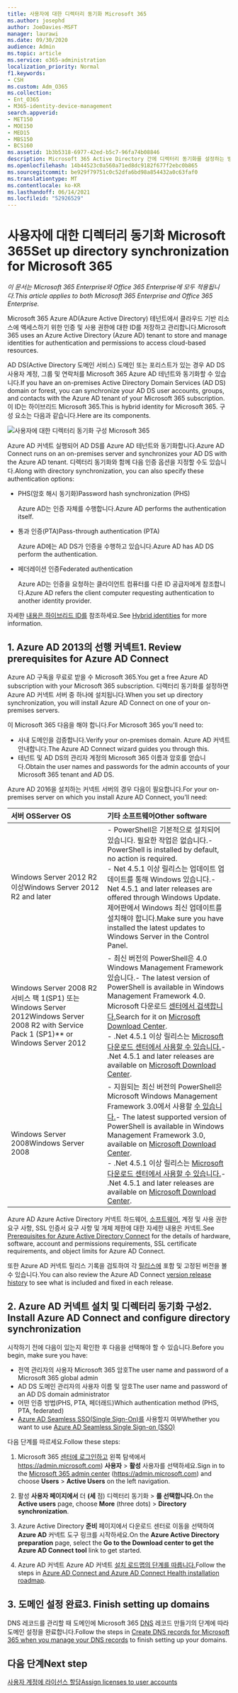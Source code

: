 ```yaml
---
title: 사용자에 대한 디렉터리 동기화 Microsoft 365
ms.author: josephd
author: JoeDavies-MSFT
manager: laurawi
ms.date: 09/30/2020
audience: Admin
ms.topic: article
ms.service: o365-administration
localization_priority: Normal
f1.keywords:
- CSH
ms.custom: Adm_O365
ms.collection:
- Ent_O365
- M365-identity-device-management
search.appverid:
- MET150
- MOE150
- MED15
- MBS150
- BCS160
ms.assetid: 1b3b5318-6977-42ed-b5c7-96fa74b08846
description: Microsoft 365 Active Directory 간에 디렉터리 동기화를 설정하는 방법을 알아보십시오.
ms.openlocfilehash: 14b44523c0a560a71ed8dc9182f677f2ebc0b865
ms.sourcegitcommit: be929f79751c0c52dfa6bd98a854432a0c63faf0
ms.translationtype: MT
ms.contentlocale: ko-KR
ms.lasthandoff: 06/14/2021
ms.locfileid: "52926529"
---
```

# <a name="set-up-directory-synchronization-for-microsoft-365"></a><span data-ttu-id="47d9f-103">사용자에 대한 디렉터리 동기화 Microsoft 365</span><span class="sxs-lookup"><span data-stu-id="47d9f-103">Set up directory synchronization for Microsoft 365</span></span>

<span data-ttu-id="47d9f-104">*이 문서는 Microsoft 365 Enterprise와 Office 365 Enterprise에 모두 적용됩니다.*</span><span class="sxs-lookup"><span data-stu-id="47d9f-104">*This article applies to both Microsoft 365 Enterprise and Office 365 Enterprise.*</span></span>

<span data-ttu-id="47d9f-105">Microsoft 365 Azure AD(Azure Active Directory) 테넌트에서 클라우드 기반 리소스에 액세스하기 위한 인증 및 사용 권한에 대한 ID를 저장하고 관리합니다.</span><span class="sxs-lookup"><span data-stu-id="47d9f-105">Microsoft 365 uses an Azure Active Directory (Azure AD) tenant to store and manage identities for authentication and permissions to access cloud-based resources.</span></span> 

<span data-ttu-id="47d9f-106">AD DS(Active Directory 도메인 서비스) 도메인 또는 포리스트가 있는 경우 AD DS 사용자 계정, 그룹 및 연락처를 Microsoft 365 Azure AD 테넌트와 동기화할 수 있습니다.</span><span class="sxs-lookup"><span data-stu-id="47d9f-106">If you have an on-premises Active Directory Domain Services (AD DS) domain or forest, you can synchronize your AD DS user accounts, groups, and contacts with the Azure AD tenant of your Microsoft 365 subscription.</span></span> <span data-ttu-id="47d9f-107">이 ID는 하이브리드 Microsoft 365.</span><span class="sxs-lookup"><span data-stu-id="47d9f-107">This is hybrid identity for Microsoft 365.</span></span> <span data-ttu-id="47d9f-108">구성 요소는 다음과 같습니다.</span><span class="sxs-lookup"><span data-stu-id="47d9f-108">Here are its components.</span></span>

![사용자에 대한 디렉터리 동기화 구성 Microsoft 365](../media/about-microsoft-365-identity/hybrid-identity.png)

<span data-ttu-id="47d9f-110">Azure AD 커넥트 실행되어 AD DS를 Azure AD 테넌트와 동기화합니다.</span><span class="sxs-lookup"><span data-stu-id="47d9f-110">Azure AD Connect runs on an on-premises server and synchronizes your AD DS with the Azure AD tenant.</span></span> <span data-ttu-id="47d9f-111">디렉터리 동기화와 함께 다음 인증 옵션을 지정할 수도 있습니다.</span><span class="sxs-lookup"><span data-stu-id="47d9f-111">Along with directory synchronization, you can also specify these authentication options:</span></span>

- <span data-ttu-id="47d9f-112">PHS(암호 해시 동기화)</span><span class="sxs-lookup"><span data-stu-id="47d9f-112">Password hash synchronization (PHS)</span></span>

  <span data-ttu-id="47d9f-113">Azure AD는 인증 자체를 수행합니다.</span><span class="sxs-lookup"><span data-stu-id="47d9f-113">Azure AD performs the authentication itself.</span></span>

- <span data-ttu-id="47d9f-114">통과 인증(PTA)</span><span class="sxs-lookup"><span data-stu-id="47d9f-114">Pass-through authentication (PTA)</span></span>

  <span data-ttu-id="47d9f-115">Azure AD에는 AD DS가 인증을 수행하고 있습니다.</span><span class="sxs-lookup"><span data-stu-id="47d9f-115">Azure AD has AD DS perform the authentication.</span></span>

- <span data-ttu-id="47d9f-116">페더레이션 인증</span><span class="sxs-lookup"><span data-stu-id="47d9f-116">Federated authentication</span></span>

  <span data-ttu-id="47d9f-117">Azure AD는 인증을 요청하는 클라이언트 컴퓨터를 다른 ID 공급자에게 참조합니다.</span><span class="sxs-lookup"><span data-stu-id="47d9f-117">Azure AD refers the client computer requesting authentication to another identity provider.</span></span>

<span data-ttu-id="47d9f-118">자세한 [내용은 하이브리드 ID를](plan-for-directory-synchronization.md) 참조하세요.</span><span class="sxs-lookup"><span data-stu-id="47d9f-118">See [Hybrid identities](plan-for-directory-synchronization.md) for more information.</span></span>
  
## <a name="1-review-prerequisites-for-azure-ad-connect"></a><span data-ttu-id="47d9f-119">1. Azure AD 2013의 선행 커넥트</span><span class="sxs-lookup"><span data-stu-id="47d9f-119">1. Review prerequisites for Azure AD Connect</span></span>

<span data-ttu-id="47d9f-120">Azure AD 구독을 무료로 받을 수 Microsoft 365.</span><span class="sxs-lookup"><span data-stu-id="47d9f-120">You get a free Azure AD subscription with your Microsoft 365 subscription.</span></span> <span data-ttu-id="47d9f-121">디렉터리 동기화를 설정하면 Azure AD 커넥트 서버 중 하나에 설치됩니다.</span><span class="sxs-lookup"><span data-stu-id="47d9f-121">When you set up directory synchronization, you will install Azure AD Connect on one of your on-premises servers.</span></span>
  
<span data-ttu-id="47d9f-122">이 Microsoft 365 다음을 해야 합니다.</span><span class="sxs-lookup"><span data-stu-id="47d9f-122">For Microsoft 365 you'll need to:</span></span>
  
- <span data-ttu-id="47d9f-123">사내 도메인을 검증합니다.</span><span class="sxs-lookup"><span data-stu-id="47d9f-123">Verify your on-premises domain.</span></span> <span data-ttu-id="47d9f-124">Azure AD 커넥트 안내합니다.</span><span class="sxs-lookup"><span data-stu-id="47d9f-124">The Azure AD Connect wizard guides you through this.</span></span>
- <span data-ttu-id="47d9f-125">테넌트 및 AD DS의 관리자 계정의 Microsoft 365 이름과 암호를 얻습니다.</span><span class="sxs-lookup"><span data-stu-id="47d9f-125">Obtain the user names and passwords for the admin accounts of your Microsoft 365 tenant and AD DS.</span></span>

<span data-ttu-id="47d9f-126">Azure AD 2016을 설치하는 커넥트 서버의 경우 다음이 필요합니다.</span><span class="sxs-lookup"><span data-stu-id="47d9f-126">For your on-premises server on which you install Azure AD Connect, you'll need:</span></span>
  
|<span data-ttu-id="47d9f-127">**서버 OS**</span><span class="sxs-lookup"><span data-stu-id="47d9f-127">**Server OS**</span></span>|<span data-ttu-id="47d9f-128">**기타 소프트웨어**</span><span class="sxs-lookup"><span data-stu-id="47d9f-128">**Other software**</span></span>|
|:-----|:-----|
|<span data-ttu-id="47d9f-129">Windows Server 2012 R2 이상</span><span class="sxs-lookup"><span data-stu-id="47d9f-129">Windows Server 2012 R2 and later</span></span> | <span data-ttu-id="47d9f-130">- PowerShell은 기본적으로 설치되어 있습니다. 필요한 작업은 없습니다.</span><span class="sxs-lookup"><span data-stu-id="47d9f-130">- PowerShell is installed by default, no action is required.</span></span>  <br> <span data-ttu-id="47d9f-131">- Net 4.5.1 이상 릴리스는 업데이트 업데이트를 통해 Windows 있습니다.</span><span class="sxs-lookup"><span data-stu-id="47d9f-131">- Net 4.5.1 and later releases are offered through Windows Update.</span></span> <span data-ttu-id="47d9f-132">제어판에서 Windows 최신 업데이트를 설치해야 합니다.</span><span class="sxs-lookup"><span data-stu-id="47d9f-132">Make sure you have installed the latest updates to Windows Server in the Control Panel.</span></span> |
|<span data-ttu-id="47d9f-133">Windows Server 2008 R2 서비스 팩 1(SP1) 또는 Windows Server 2012</span><span class="sxs-lookup"><span data-stu-id="47d9f-133">Windows Server 2008 R2 with Service Pack 1 (SP1)\*\* or Windows Server 2012</span></span> | <span data-ttu-id="47d9f-134">- 최신 버전의 PowerShell은 4.0 Windows Management Framework 있습니다.</span><span class="sxs-lookup"><span data-stu-id="47d9f-134">- The latest version of PowerShell is available in Windows Management Framework 4.0.</span></span> <span data-ttu-id="47d9f-135">Microsoft 다운로드 [센터에서 검색합니다.](https://go.microsoft.com/fwlink/p/?LinkId=717996)</span><span class="sxs-lookup"><span data-stu-id="47d9f-135">Search for it on [Microsoft Download Center](https://go.microsoft.com/fwlink/p/?LinkId=717996).</span></span>  <br> <span data-ttu-id="47d9f-136">- .Net 4.5.1 이상 릴리스는 [Microsoft 다운로드 센터에서 사용할 수 있습니다.](https://go.microsoft.com/fwlink/p/?LinkId=717996)</span><span class="sxs-lookup"><span data-stu-id="47d9f-136">- .Net 4.5.1 and later releases are available on [Microsoft Download Center](https://go.microsoft.com/fwlink/p/?LinkId=717996).</span></span> |
|<span data-ttu-id="47d9f-137">Windows Server 2008</span><span class="sxs-lookup"><span data-stu-id="47d9f-137">Windows Server 2008</span></span> | <span data-ttu-id="47d9f-138">- 지원되는 최신 버전의 PowerShell은 Microsoft Windows Management Framework 3.0에서 사용할 [수 있습니다.](https://go.microsoft.com/fwlink/p/?LinkId=717996)</span><span class="sxs-lookup"><span data-stu-id="47d9f-138">- The latest supported version of PowerShell is available in Windows Management Framework 3.0, available on [Microsoft Download Center](https://go.microsoft.com/fwlink/p/?LinkId=717996).</span></span>  <br> <span data-ttu-id="47d9f-139">- .Net 4.5.1 이상 릴리스는 [Microsoft 다운로드 센터에서 사용할 수 있습니다.](https://go.microsoft.com/fwlink/p/?LinkId=717996)</span><span class="sxs-lookup"><span data-stu-id="47d9f-139">- .Net 4.5.1 and later releases are available on [Microsoft Download Center](https://go.microsoft.com/fwlink/p/?LinkId=717996).</span></span> |

<span data-ttu-id="47d9f-140">Azure AD Azure Active Directory 커넥트 하드웨어, [소프트웨어,](/azure/active-directory/hybrid/how-to-connect-install-prerequisites) 계정 및 사용 권한 요구 사항, SSL 인증서 요구 사항 및 개체 제한에 대한 자세한 내용은 커넥트.</span><span class="sxs-lookup"><span data-stu-id="47d9f-140">See [Prerequisites for Azure Active Directory Connect](/azure/active-directory/hybrid/how-to-connect-install-prerequisites) for the details of hardware, software, account and permissions requirements, SSL certificate requirements, and object limits for Azure AD Connect.</span></span>
  
<span data-ttu-id="47d9f-141">또한 Azure AD 커넥트 릴리스 기록을 검토하여 각 [릴리스에](/azure/active-directory/hybrid/reference-connect-version-history) 포함 및 고정된 버전을 볼 수 있습니다.</span><span class="sxs-lookup"><span data-stu-id="47d9f-141">You can also review the Azure AD Connect [version release history](/azure/active-directory/hybrid/reference-connect-version-history) to see what is included and fixed in each release.</span></span>

## <a name="2-install-azure-ad-connect-and-configure-directory-synchronization"></a><span data-ttu-id="47d9f-142">2. Azure AD 커넥트 설치 및 디렉터리 동기화 구성</span><span class="sxs-lookup"><span data-stu-id="47d9f-142">2. Install Azure AD Connect and configure directory synchronization</span></span>

<span data-ttu-id="47d9f-143">시작하기 전에 다음이 있는지 확인한 후 다음을 선택해야 할 수 있습니다.</span><span class="sxs-lookup"><span data-stu-id="47d9f-143">Before you begin, make sure you have:</span></span>

- <span data-ttu-id="47d9f-144">전역 관리자의 사용자 Microsoft 365 암호</span><span class="sxs-lookup"><span data-stu-id="47d9f-144">The user name and password of a Microsoft 365 global admin</span></span>
- <span data-ttu-id="47d9f-145">AD DS 도메인 관리자의 사용자 이름 및 암호</span><span class="sxs-lookup"><span data-stu-id="47d9f-145">The user name and password of an AD DS domain administrator</span></span>
- <span data-ttu-id="47d9f-146">어떤 인증 방법(PHS, PTA, 페더래드)</span><span class="sxs-lookup"><span data-stu-id="47d9f-146">Which authentication method (PHS, PTA, federated)</span></span>
- <span data-ttu-id="47d9f-147">[Azure AD Seamless SSO(Single Sign-On)를](/azure/active-directory/hybrid/how-to-connect-sso) 사용할지 여부</span><span class="sxs-lookup"><span data-stu-id="47d9f-147">Whether you want to use [Azure AD Seamless Single Sign-on (SSO)](/azure/active-directory/hybrid/how-to-connect-sso)</span></span>

<span data-ttu-id="47d9f-148">다음 단계를 따르세요.</span><span class="sxs-lookup"><span data-stu-id="47d9f-148">Follow these steps:</span></span>

1. <span data-ttu-id="47d9f-149">Microsoft 365 [센터에 로그인하고](https://admin.microsoft.com) 왼쪽 탐색에서 https://admin.microsoft.com) **사용자** \> **활성** 사용자를 선택하세요.</span><span class="sxs-lookup"><span data-stu-id="47d9f-149">Sign in to the [Microsoft 365 admin center](https://admin.microsoft.com) (https://admin.microsoft.com) and choose **Users** \> **Active Users** on the left navigation.</span></span>
2. <span data-ttu-id="47d9f-150">활성 **사용자 페이지에서** 더 **(세** 점) 디렉터리 동기화 \> **를 선택합니다.**</span><span class="sxs-lookup"><span data-stu-id="47d9f-150">On the **Active users** page, choose **More** (three dots) \> **Directory synchronization**.</span></span>
  
3. <span data-ttu-id="47d9f-151">Azure Active Directory **준비** 페이지에서 다운로드 센터로 이동을 선택하여 **Azure AD** 커넥트 도구 링크를 시작하세요.</span><span class="sxs-lookup"><span data-stu-id="47d9f-151">On the **Azure Active Directory preparation** page, select the **Go to the Download center to get the Azure AD Connect tool** link to get started.</span></span> 
4. <span data-ttu-id="47d9f-152">Azure AD 커넥트 Azure AD 커넥트 [설치 로드맵의 단계를 따릅니다.](/azure/active-directory/hybrid/how-to-connect-install-roadmap)</span><span class="sxs-lookup"><span data-stu-id="47d9f-152">Follow the steps in [Azure AD Connect and Azure AD Connect Health installation roadmap](/azure/active-directory/hybrid/how-to-connect-install-roadmap).</span></span>

## <a name="3-finish-setting-up-domains"></a><span data-ttu-id="47d9f-153">3. 도메인 설정 완료</span><span class="sxs-lookup"><span data-stu-id="47d9f-153">3. Finish setting up domains</span></span>

<span data-ttu-id="47d9f-154">DNS 레코드를 관리할 때 도메인에 Microsoft 365 [DNS](/office365/admin/get-help-with-domains/create-dns-records-at-any-dns-hosting-provider) 레코드 만들기의 단계에 따라 도메인 설정을 완료합니다.</span><span class="sxs-lookup"><span data-stu-id="47d9f-154">Follow the steps in [Create DNS records for Microsoft 365 when you manage your DNS records](/office365/admin/get-help-with-domains/create-dns-records-at-any-dns-hosting-provider) to finish setting up your domains.</span></span>

## <a name="next-step"></a><span data-ttu-id="47d9f-155">다음 단계</span><span class="sxs-lookup"><span data-stu-id="47d9f-155">Next step</span></span>

[<span data-ttu-id="47d9f-156">사용자 계정에 라이선스 할당</span><span class="sxs-lookup"><span data-stu-id="47d9f-156">Assign licenses to user accounts</span></span>](assign-licenses-to-user-accounts.md)